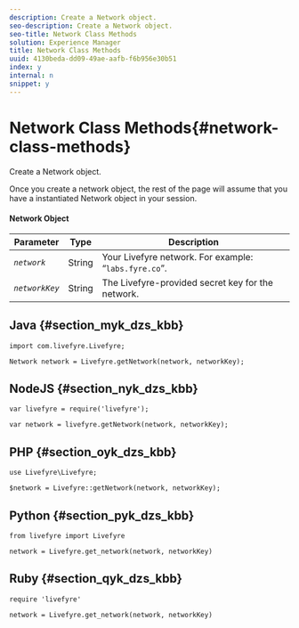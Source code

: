 ```yaml
---
description: Create a Network object.
seo-description: Create a Network object.
seo-title: Network Class Methods
solution: Experience Manager
title: Network Class Methods
uuid: 4130beda-dd09-49ae-aafb-f6b956e30b51
index: y
internal: n
snippet: y
---
```


# Network Class Methods{#network-class-methods}

Create a Network object.

Once you create a network object, the rest of the page will assume that you have a instantiated Network object in your session.

#### Network Object
|  Parameter  | Type  | Description  |
|---|---|---|
|  *`network`* | String  | Your Livefyre network. For example: “`labs.fyre.co`”.  |
|  *`networkKey`* | String  | The Livefyre-provided secret key for the network.  |

## Java {#section_myk_dzs_kbb}

```
import com.livefyre.Livefyre; 
  
Network network = Livefyre.getNetwork(network, networkKey); 

```

## NodeJS {#section_nyk_dzs_kbb}

```
var livefyre = require('livefyre'); 
  
var network = livefyre.getNetwork(network, networkKey); 

```

## PHP {#section_oyk_dzs_kbb}

```
use Livefyre\Livefyre; 
  
$network = Livefyre::getNetwork(network, networkKey); 

```

## Python {#section_pyk_dzs_kbb}

```
from livefyre import Livefyre 
  
network = Livefyre.get_network(network, networkKey) 

```

## Ruby {#section_qyk_dzs_kbb}

```
require 'livefyre' 
  
network = Livefyre.get_network(network, networkKey) 

```

